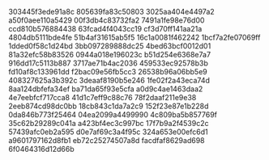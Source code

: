 303445f3ede91a8c
805639fa83c50803
3025aa404e4497a2
a50f0aee110a5429
00f3db4c83732fa2
7491a1fe98e76d00
ccd810b576884438
63fcad4f4043cc19
cf3d70ff141aa21a
4804db5111bde4fe
51b4af31615ab5f5
16c1a0081f462242
1bcf7a2fe07069ff
1dded0f58c1d24bd
3bb097289888dc25
4bed63bcf0012d01
81a32efc58b83526
0944a018e196023c
b51d254e6368e7a7
916dd17c5113b887
3717ae71b4ac2036
459533ec92578b3b
fd10af8c133961dd
f2bac09e56fb5cc3
26538b96a06bb5e9
408327625a3b392c
3deaaf8190b5e246
1fe02f2a43eca74d
8aa124dbfefa34ef
ba71da65f93e5cfa
a0d9c4ae1463daa2
4e7eebfcf717cca8
41d1c7eff9c88c76
78f2daaf211e9e38
2eeb874cd98dc0bb
18cb843c1da7a2c9
152f23e87e1b228d
0da846b773f25464
04ea2099a4499990
4c809ba5b857769f
35c62b29289c041a
a423bf4ec3c997bc
17f7b9a2f4539c2c
57439afc0eb2a595
d0e7af69c3a4f95c
324a653e00efc6d1
a9601797162d8fb1
eb72c25274507a8d
facdfaf8629ad698
6f0464316d12d66b
